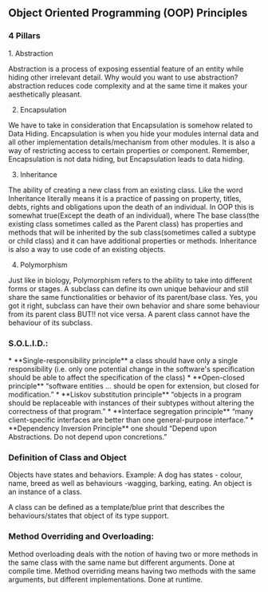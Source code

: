 <h2>Object Oriented Programming (OOP) Principles </h2>

<h3>4 Pillars</h3>
1.	Abstraction

   Abstraction is a process of exposing essential feature of an entity
while hiding other irrelevant detail. Why would you want to use abstraction?
abstraction reduces code complexity and at the same time it makes your aesthetically 
pleasant.

2.	Encapsulation

   We have to take in consideration that Encapsulation is somehow related to Data Hiding.
Encapsulation is when you hide your modules internal data and all other implementation 
details/mechanism from other modules. It is also a way of restricting access to certain 
properties or component. 
Remember, Encapsulation is not data hiding, but Encapsulation leads to data hiding.

3.	Inheritance

   The ability of creating a new class from an existing class.
Like the word Inheritance literally means it is a practice of passing on property, titles, 
debts, rights and obligations upon the death of an individual. In OOP this is somewhat 
true(Except the death of an individual), where The base class(the existing class sometimes 
called as the Parent class) has properties and methods that will be inherited by the sub 
class(sometimes called a subtype or child class) and it can have additional properties or
methods.
Inheritance is also a way to use code of an existing objects.

4.	Polymorphism

   Just like in biology, Polymorphism refers to the ability to take into different forms or stages. 
A subclass can define its own unique behaviour and still share the same functionalities or behavior 
of its parent/base class. Yes, you got it right, subclass can have their own behavior and share 
some behaviour from its parent class BUT!! not vice versa.
A parent class cannot have the behaviour of its subclass.

<h3>S.O.L.I.D.:</h3>
* **Single-responsibility principle**
a class should have only a single responsibility (i.e. only one potential change in the software's 
    specification should be able to affect the specification of the class)
* **Open-closed principle**
“software entities … should be open for extension, but closed for modification.”
* **Liskov substitution principle**
“objects in a program should be replaceable with instances of their subtypes without altering the 
    correctness of that program.”
* **Interface segregation principle**
“many client-specific interfaces are better than one general-purpose interface.”
* **Dependency Inversion Principle**
one should “Depend upon Abstractions. Do not depend upon concretions.”


<h3>Definition of Class and Object</h3>
Objects have states and behaviors. Example: A dog has states - colour, name, breed as well as behaviours -wagging, 
barking, eating. An object is an instance of a class. 

A class can be defined as a template/blue print that describes the behaviours/states that object of its type support.

<h3>Method Overriding and Overloading:</h3>
Method overloading deals with the notion of having two or more methods in the same class with the same name but 
different arguments. Done at compile time.
Method overriding means having two methods with the same arguments, but different implementations. Done at runtime.

